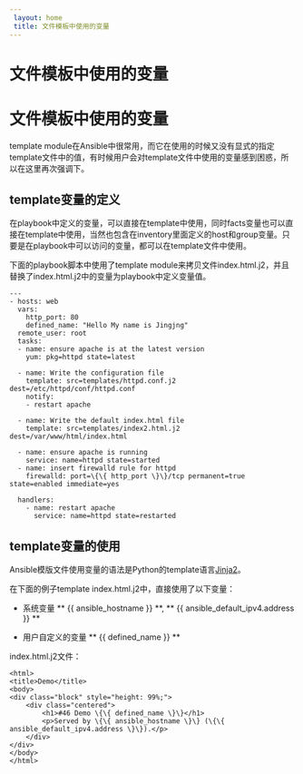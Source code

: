 ```yaml
---
 layout: home
 title: 文件模板中使用的变量
---
```


# 文件模板中使用的变量
# 文件模板中使用的变量

template module在Ansible中很常用，而它在使用的时候又没有显式的指定template文件中的值，有时候用户会对template文件中使用的变量感到困惑，所以在这里再次强调下。

## template变量的定义

在playbook中定义的变量，可以直接在template中使用，同时facts变量也可以直接在template中使用，当然也包含在inventory里面定义的host和group变量。只要是在playbook中可以访问的变量，都可以在template文件中使用。

下面的playbook脚本中使用了template module来拷贝文件index.html.j2，并且替换了index.html.j2中的变量为playbook中定义变量值。

```
---
- hosts: web
  vars:
    http_port: 80
    defined_name: "Hello My name is Jingjng"
  remote_user: root
  tasks:
  - name: ensure apache is at the latest version
    yum: pkg=httpd state=latest

  - name: Write the configuration file
    template: src=templates/httpd.conf.j2 dest=/etc/httpd/conf/httpd.conf
    notify:
    - restart apache

  - name: Write the default index.html file
    template: src=templates/index2.html.j2 dest=/var/www/html/index.html

  - name: ensure apache is running
    service: name=httpd state=started
  - name: insert firewalld rule for httpd
    firewalld: port=\{\{ http_port \}\}/tcp permanent=true state=enabled immediate=yes

  handlers:
    - name: restart apache
      service: name=httpd state=restarted

```

## template变量的使用

Ansible模版文件使用变量的语法是Python的template语言[Jinja2](http://jinja.pocoo.org/docs/dev/templates/#builtin-filters)。

在下面的例子template index.html.j2中，直接使用了以下变量：

* 系统变量 ** \{\{ ansible\_hostname \}\} **, ** \{\{ ansible\_default\_ipv4.address \}\} **

* 用户自定义的变量 ** \{\{ defined\_name \}\} **

index.html.j2文件：

```
<html>
<title>Demo</title>
<body>
<div class="block" style="height: 99%;">
    <div class="centered">
        <h1>#46 Demo \{\{ defined_name \}\}</h1>
        <p>Served by \{\{ ansible_hostname \}\} (\{\{ ansible_default_ipv4.address \}\}).</p>
    </div>
</div>
</body>
</html>
```



